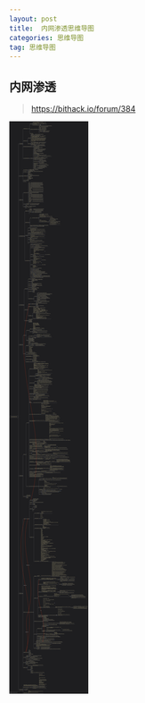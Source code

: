 ```yaml
---
layout: post
title:  内网渗透思维导图
categories: 思维导图
tag: 思维导图
---
```


## 内网渗透
> https://bithack.io/forum/384

![](/styles/images/mindmap/内网渗透.png)